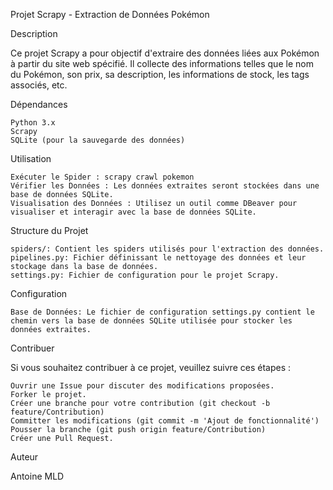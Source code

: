 Projet Scrapy - Extraction de Données Pokémon

Description

Ce projet Scrapy a pour objectif d'extraire des données liées aux Pokémon à partir du site web spécifié. Il collecte des informations telles que le nom du Pokémon, son prix, sa description, les informations de stock, les tags associés, etc.

Dépendances

    Python 3.x
    Scrapy
    SQLite (pour la sauvegarde des données)

Utilisation

    Exécuter le Spider : scrapy crawl pokemon
    Vérifier les Données : Les données extraites seront stockées dans une base de données SQLite.
    Visualisation des Données : Utilisez un outil comme DBeaver pour visualiser et interagir avec la base de données SQLite.

Structure du Projet

    spiders/: Contient les spiders utilisés pour l'extraction des données.
    pipelines.py: Fichier définissant le nettoyage des données et leur stockage dans la base de données.
    settings.py: Fichier de configuration pour le projet Scrapy.

Configuration

    Base de Données: Le fichier de configuration settings.py contient le chemin vers la base de données SQLite utilisée pour stocker les données extraites.

Contribuer

Si vous souhaitez contribuer à ce projet, veuillez suivre ces étapes :

    Ouvrir une Issue pour discuter des modifications proposées.
    Forker le projet.
    Créer une branche pour votre contribution (git checkout -b feature/Contribution)
    Committer les modifications (git commit -m 'Ajout de fonctionnalité')
    Pousser la branche (git push origin feature/Contribution)
    Créer une Pull Request.

Auteur

   Antoine MLD
